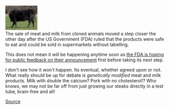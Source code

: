 [![](HeadlessCowTh.jpg)](http://bp1.blogger.com/_kfv2ADnjgQg/RZtcFOvYGLI/AAAAAAAAAEc/wATHPoilYHM/s1600-h/HeadlessCowTh.jpg)  
The sale of meat and milk from cloned animals moved a step closer the other day after the US Government (FDA) ruled that the products were safe to eat and could be sold in supermarkets without labelling.  
  
This does not mean it will be happening anytime soon as [the FDA is hoping for public feedback on their announcement](http://www.accessdata.fda.gov/scripts/oc/dockets/comments/commentdocket.cfm?AGENCY=FDA) first before taking its next step.  
  
I don't see how it won't happen. Its eventual, whether agreed upon or not. What really should be up for debate is *genetically modified* meat and milk products. Milk with double the calcium? Pork with no cholesterol!? Who knows, we may not be far off from just growing our steaks directly in a test tube, brain-free and all!  
  
[Source](http://www.fda.gov/cvm/CloneRiskAssessment.htm)